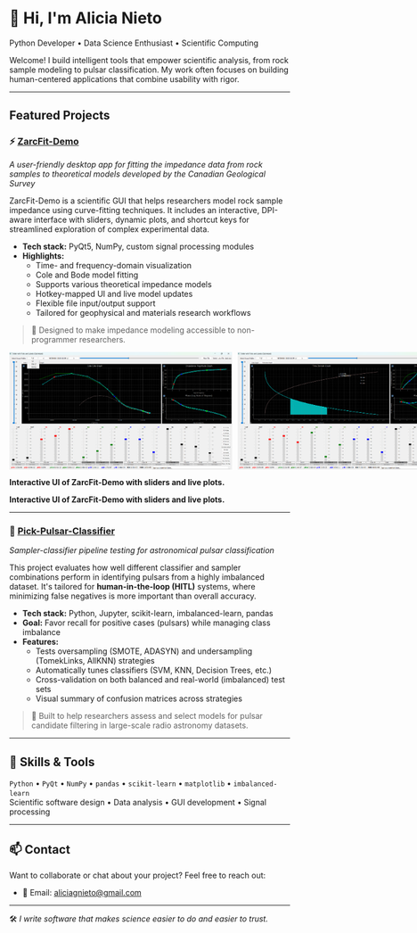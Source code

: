 # 👋 Hi, I'm Alicia Nieto  
Python Developer • Data Science Enthusiast • Scientific Computing

Welcome! I build intelligent tools that empower scientific analysis, from rock sample modeling to pulsar classification. My work often focuses on building human-centered applications that combine usability with rigor.

---

## Featured Projects

### ⚡ [ZarcFit-Demo](https://github.com/anieto-pixel/ZarcFit-Demo)  
*A user-friendly desktop app for fitting the impedance data from rock samples to theoretical models developed by the Canadian Geological Survey*

ZarcFit-Demo is a scientific GUI that helps researchers model rock sample impedance using curve-fitting techniques. It includes an interactive, DPI-aware interface with sliders, dynamic plots, and shortcut keys for streamlined exploration of complex experimental data.

- **Tech stack:** PyQt5, NumPy, custom signal processing modules  
- **Highlights:**
  - Time- and frequency-domain visualization
  - Cole and Bode model fitting
  - Supports various theoretical impedance models
  - Hotkey-mapped UI and live model updates
  - Flexible file input/output support
  - Tailored for geophysical and materials research workflows

> 🧩 Designed to make impedance modeling accessible to non-programmer researchers.

<div style="display: flex; gap: 10px;">
  <img src="images/ZarcFit.png" alt="ZarcFit Demo UI" width="400"/>
  <img src="images/ZarcFitTime.png" alt="ZarcFit Time Domain View" width="400"/>
</div>

<p><strong>Interactive UI of ZarcFit-Demo with sliders and live plots.</strong></p>

**Interactive UI of ZarcFit-Demo with sliders and live plots.**

---

### 🌌 [Pick-Pulsar-Classifier](https://github.com/anieto-pixel/Pick-Pulsar-Classifier)  
*Sampler-classifier pipeline testing for astronomical pulsar classification*

This project evaluates how well different classifier and sampler combinations perform in identifying pulsars from a highly imbalanced dataset. It's tailored for **human-in-the-loop (HITL)** systems, where minimizing false negatives is more important than overall accuracy.

- **Tech stack:** Python, Jupyter, scikit-learn, imbalanced-learn, pandas  
- **Goal:** Favor recall for positive cases (pulsars) while managing class imbalance  
- **Features:**
  - Tests oversampling (SMOTE, ADASYN) and undersampling (TomekLinks, AllKNN) strategies
  - Automatically tunes classifiers (SVM, KNN, Decision Trees, etc.)
  - Cross-validation on both balanced and real-world (imbalanced) test sets
  - Visual summary of confusion matrices across strategies

> 📡 Built to help researchers assess and select models for pulsar candidate filtering in large-scale radio astronomy datasets.

---

## 🔧 Skills & Tools  
`Python` • `PyQt` • `NumPy` • `pandas` • `scikit-learn` • `matplotlib` • `imbalanced-learn`  
Scientific software design • Data analysis • GUI development • Signal processing

---

## 📫 Contact  
Want to collaborate or chat about your project? Feel free to reach out:  
- 📧 Email: aliciagnieto@gmail.com  

---

🛠️ *I write software that makes science easier to do and easier to trust.*
